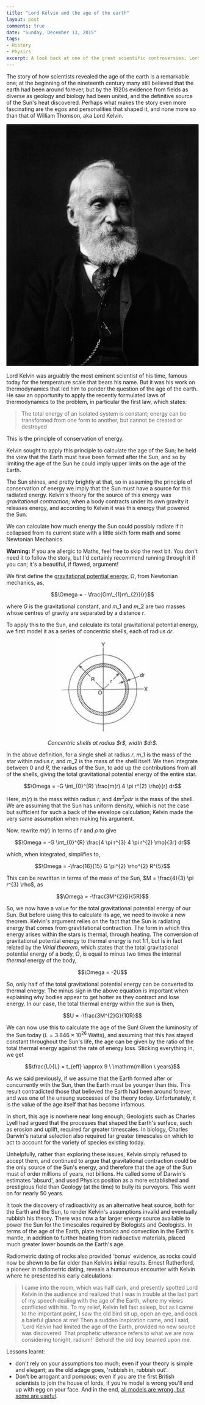 ```yaml
---
title: "Lord Kelvin and the age of the earth"
layout: post
comments: true
date: "Sunday, December 13, 2015"
tags:
- History
- Physics
excerpt: A look back at one of the great scientific controversies; Lord Kelvin's thermal timescale for the age of the Sun and the Earth
---
```


The story of how scientists revealed the age of the earth is a remarkable one; at the beginning of the nineteenth century many still believed that the earth had been around forever, but by the 1920s evidence from fields as diverse as geology and biology had been united, and the definitive source of the Sun's heat discovered. Perhaps what makes the story even more fascinating are the egos and personalities that shaped it, and none more so than that of William Thomson, aka Lord Kelvin.

![Kelvin](/images/Lord_Kelvin_photograph.jpg)

Lord Kelvin was arguably the most eminent scientist of his time, famous today for the temperature scale that bears his name. But it was his work on thermodynamics that led him to ponder the question of the age of the earth. He saw an opportunity to apply the recently formulated laws of thermodynamics to the problem, in particular the first law, which states:

>  The total energy of an isolated system is constant; energy can be transformed from one form to another, but cannot be created or destroyed

This is the principle of conservation of energy.

Kelvin sought to apply this principle to calculate the age of the Sun; he held the view that the Earth must have been formed after the Sun, and so by limiting the age of the Sun he could imply upper limits on the age of the Earth.

The Sun shines, and pretty brightly at that, so in assuming the principle of conservation of energy we imply that the Sun must have a source for this radiated energy. Kelvin's theory for the source of this energy was *gravitational contraction*; when a body contracts under its own gravity it releases energy, and according to Kelvin it was this energy that powered the Sun.

We can calculate how much energy the Sun could possibly radiate if it collapsed from its current state with a little sixth form math and some Newtonian Mechanics.

**Warning:** If you are allergic to Maths, feel free to skip the next bit. You don't need it to follow the story, but I'd certainly recommend running through it if you can; it's a beautiful, if flawed, argument!

We first define the [gravitational potential energy](https://en.wikipedia.org/wiki/Potential_energy#Gravitational_potential_energy), $\Omega$, from Newtonian mechanics, as,

<center>
$$\Omega = - \frac{Gm\_{1}m\_{2}}{r}$$
</center>

where $G$ is the gravitational constant, and $m\_1$ and $m\_2$ are two masses whose centres of gravity are separated by a distance $r$.

To apply this to the Sun, and calculate its total gravitational potential energy, we first model it as a series of concentric shells, each of radius $dr$.

<img src="/../images/concentric.jpg" title="center" alt="center" style="display: block; margin: auto;" />
<center><i>Concentric shells at radius $r$, width $dr$.</i></center>

In the above definition, for a single shell at radius $r$, $m\_1$ is the mass of the star within radius $r$, and $m\_2$ is the mass of the shell itself. We then integrate between 0 and $R$, the radius of the Sun, to add up the contributions from all of the shells, giving the total gravitational potential energy of the entire star.

<center>
$$\Omega = -G \int_{0}^{R} \frac{m(r) 4 \pi r^{2} \rho}{r} dr$$
</center>

Here, $m(r)$ is the mass within radius $r$, and $4 \pi r^{2} \rho dr$ is the mass of the shell. We are assuming that the Sun has uniform density, which is not the case but sufficient for such a back of the envelope calculation; Kelvin made the very same assumption when making his argument.

Now, rewrite $m(r)$ in terms of $r$ and $\rho$ to give

<center>
$$\Omega = -G \int_{0}^{R} \frac{4 \pi r^{3} 4 \pi r^{2} \rho}{3r} dr$$
</center>

which, when integrated, simplifies to,

<center>
$$\Omega = -\frac{16}{15} G \pi^{2} \rho^{2} R^{5}$$
</center>

This can be rewritten in terms of the mass of the Sun, $M = \frac{4}{3} \pi r^{3} \rho$, as

<center>
$$\Omega = -\frac{3M^{2}G}{5R}$$
</center>

So, we now have a value for the total gravitational potential energy of our Sun. But before using this to calculate its age, we need to invoke a new theorem. Kelvin's argument relies on the fact that the Sun is radiating energy that comes from gravtitational contraction. The form in which this energy arises within the stars is thermal, through heating. The conversion of gravitational potential energy to thermal energy is not 1:1, but is in fact related by the *Virial theorem*, which states that the total gravitational potential energy of a body, $\Omega$, is equal to minus two times the internal *thermal* energy of the body,

<center>
$$\Omega = -2U$$
</center>

So, only half of the total gravitational potential energy can be converted to thermal energy. The minus sign in the above equation is important when explaining why bodies appear to get hotter as they contract and lose energy. In our case, the total thermal energy within the sun is then,

<center>
$$U = -\frac{3M^{2}G}{10R}$$
</center>

We can now use this to calculate the age of the Sun! Given the luminosity of the Sun today ($L = 3.846 \times 10^{26}$ Watts), and assuming that this has stayed constant throughout the Sun's life, the age can be given by the ratio of the total thermal energy against the rate of energy loss. Sticking everything in, we get

<center>
$$\frac{U}{L} = t_{eff} \approx 9 \ \mathrm{million \ years}$$
</center>

As we said previously, if we assume that the Earth formed after or concurrently with the Sun, then the Earth must be younger than this. This result contradicted those that believed the Earth had been around forever, and was one of the unsung successes of the theory today. Unfortunately, it is the value of the age itself that has become infamous.

In short, this age is nowhere near long enough; Geologists such as Charles Lyell had argued that the processes that shaped the Earth's surface, such as erosion and uplift, required far greater timescales. In biology, Charles Darwin's natural selection also required far greater timescales on which to act to account for the variety of species existing today.

Unhelpfully, rather than exploring these issues, Kelvin simply refused to accept them, and continued to argue that gravitational contraction could be the only source of the Sun's energy, and therefore that the age of the Sun must of order millions of years, not billions. He called some of Darwin's estimates 'absurd', and used Physics position as a more established and prestigious field than Geology (at the time) to bully its purveyors. This went on for nearly 50 years.

It took the discovery of radioactivity as an alternative heat source, both for the Earth and the Sun, to render Kelvin's assumptions invalid and eventually rubbish his theory. There was now a far larger energy source available to power the Sun for the timescales required by Biologists and Geologists. In terms of the age of the Earth, plate tectonics and convection in the Earth's mantle, in addition to further heating from radioactive materials, placed much greater lower bounds on the Earth's age.

Radiometric dating of rocks also provided 'bonus' evidence, as rocks could now be shown to be far older than Kelvins initial results. Ernest Rutherford, a pioneer in radiometric dating, reveals a humourous encounter with Kelvin where he presented his early calculations:

>I came into the room, which was half dark, and presently spotted Lord Kelvin in the audience and realized that I was in trouble at the last part of my speech dealing with the age of the Earth, where my views conflicted with his. To my relief, Kelvin fell fast asleep, but as I came to the important point, I saw the old bird sit up, open an eye, and cock a baleful glance at me! Then a sudden inspiration came, and I said, 'Lord Kelvin had limited the age of the Earth, provided no new source was discovered. That prophetic utterance refers to what we are now considering tonight, radium!' Behold! the old boy beamed upon me.

Lessons learnt:

- don't rely on your assumptions too much; even if your theory is simple and elegant; as the old adage goes, 'rubbish in, rubbish out'.
- Don't be arrogant and pompous; even if you are the first British scientists to join the house of lords, if you're model is wrong you'll end up with egg on your face. And in the end, [all models are wrong, but some are useful](https://en.wikipedia.org/wiki/George_E._P._Box).
